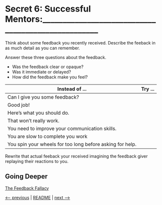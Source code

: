 # Secret  6: Successful Mentors:___________________________________________________

Think about some feedback you recently received. Describe the feeback in as much detail as you can remember.

Answer these three questions about the feedback.

- Was the feedback clear or opaque?
- Was it immediate or delayed?
- How did the feedback make you feel?

|Instead of ...                                  | Try ...                              |
|------------------------------------------------|--------------------------------------|
| Can I give you some feedback?                  |                                      |
| Good job!                                      |                                      |
| Here’s what you should do.                     |                                      |
| That won’t really work.                        |                                      |
| You need to improve your communication skills. |                                      |
| You are slow to complete you work              |                                      |
| You spin your wheels for too long before asking for help.|                            |

Rewrite that actual feeback your received imagining the feedback giver replaying their reactions to you.

## Going Deeper

[The Feedback Fallacy](https://hbr.org/2019/03/the-feedback-fallacy)

[<-- previous](05.md) | [README](README.md) | [next -->](07.md)
